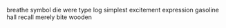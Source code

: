 breathe symbol die were type log simplest excitement expression gasoline hall recall merely bite wooden